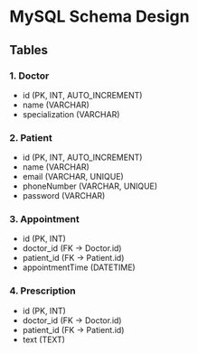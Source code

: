 # MySQL Schema Design

## Tables

### 1. Doctor
- id (PK, INT, AUTO_INCREMENT)
- name (VARCHAR)
- specialization (VARCHAR)

### 2. Patient
- id (PK, INT, AUTO_INCREMENT)
- name (VARCHAR)
- email (VARCHAR, UNIQUE)
- phoneNumber (VARCHAR, UNIQUE)
- password (VARCHAR)

### 3. Appointment
- id (PK, INT)
- doctor_id (FK → Doctor.id)
- patient_id (FK → Patient.id)
- appointmentTime (DATETIME)

### 4. Prescription
- id (PK, INT)
- doctor_id (FK → Doctor.id)
- patient_id (FK → Patient.id)
- text (TEXT)
